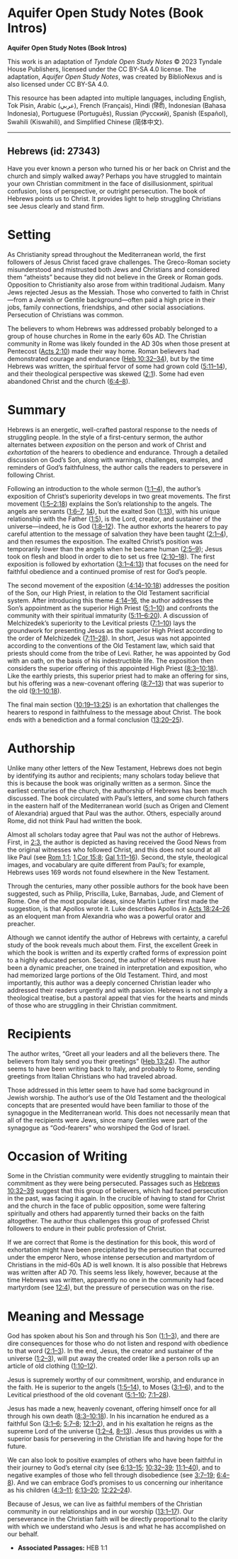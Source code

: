 # Aquifer Open Study Notes (Book Intros)

**Aquifer Open Study Notes (Book Intros)**

This work is an adaptation of *Tyndale Open Study Notes* © 2023 Tyndale House Publishers, licensed under the CC BY\-SA 4\.0 license. The adaptation, *Aquifer Open Study Notes*, was created by BiblioNexus and is also licensed under CC BY\-SA 4\.0\.

This resource has been adapted into multiple languages, including English, Tok Pisin, Arabic (عربي), French (Français), Hindi (हिंदी), Indonesian (Bahasa Indonesia), Portuguese (Português), Russian (Русский), Spanish (Español), Swahili (Kiswahili), and Simplified Chinese (简体中文).



--------------------------------

## Hebrews (id: 27343)

Have you ever known a person who turned his or her back on Christ and the church and simply walked away? Perhaps you have struggled to maintain your own Christian commitment in the face of disillusionment, spiritual confusion, loss of perspective, or outright persecution. The book of Hebrews points us to Christ. It provides light to help struggling Christians see Jesus clearly and stand firm.

Setting
=======

As Christianity spread throughout the Mediterranean world, the first followers of Jesus Christ faced grave challenges. The Greco\-Roman society misunderstood and mistrusted both Jews and Christians and considered them “atheists” because they did not believe in the Greek or Roman gods. Opposition to Christianity also arose from within traditional Judaism. Many Jews rejected Jesus as the Messiah. Those who converted to faith in Christ—from a Jewish or Gentile background—often paid a high price in their jobs, family connections, friendships, and other social associations. Persecution of Christians was common.

The believers to whom Hebrews was addressed probably belonged to a group of house churches in Rome in the early 60s AD. The Christian community in Rome was likely founded in the AD 30s when those present at Pentecost ([Acts 2:10](https://ref.ly/Acts2:10)) made their way home. Roman believers had demonstrated courage and endurance ([Heb 10:32–34](https://ref.ly/Heb10:32-Heb10:34)), but by the time Hebrews was written, the spiritual fervor of some had grown cold ([5:11–14](https://ref.ly/Heb5:11-Heb5:14)), and their theological perspective was skewed ([2:1](https://ref.ly/Heb2:1)). Some had even abandoned Christ and the church ([6:4–8](https://ref.ly/Heb6:4-Heb6:8)).

Summary
=======

Hebrews is an energetic, well\-crafted pastoral response to the needs of struggling people. In the style of a first\-century sermon, the author alternates between *exposition* on the person and work of Christ and *exhortation* of the hearers to obedience and endurance. Through a detailed discussion on God’s Son, along with warnings, challenges, examples, and reminders of God’s faithfulness, the author calls the readers to persevere in following Christ.

Following an introduction to the whole sermon ([1:1–4](https://ref.ly/Heb1:1-Heb1:4)), the author’s exposition of Christ’s superiority develops in two great movements. The first movement ([1:5–2:18](https://ref.ly/Heb1:5-Heb2:18)) explains the Son’s relationship to the angels. The angels are servants ([1:6–7](https://ref.ly/Heb1:6-Heb1:7), [14](https://ref.ly/Heb1:14)), but the exalted Son ([1:13](https://ref.ly/Heb1:13)), with his unique relationship with the Father ([1:5](https://ref.ly/Heb1:5)), is the Lord, creator, and sustainer of the universe—indeed, he is God ([1:8–12](https://ref.ly/Heb1:8-Heb1:12)). The author exhorts the hearers to pay careful attention to the message of salvation they have been taught ([2:1–4](https://ref.ly/Heb2:1-Heb2:4)), and then resumes the exposition. The exalted Christ’s position was temporarily lower than the angels when he became human ([2:5–9](https://ref.ly/Heb2:5-Heb2:9)); Jesus took on flesh and blood in order to die to set us free ([2:10–18](https://ref.ly/Heb2:10-Heb2:18)). The first exposition is followed by exhortation ([3:1–4:13](https://ref.ly/Heb3:1-Heb4:13)) that focuses on the need for faithful obedience and a continued promise of rest for God’s people.

The second movement of the exposition ([4:14–10:18](https://ref.ly/Heb4:14-Heb10:18)) addresses the position of the Son, our High Priest, in relation to the Old Testament sacrificial system. After introducing this theme [4:14–16](https://ref.ly/Heb4:14-Heb4:16), the author addresses the Son’s appointment as the superior High Priest ([5:1–10](https://ref.ly/Heb5:1-Heb5:10)) and confronts the community with their spiritual immaturity ([5:11–6:20](https://ref.ly/Heb5:11-Heb6:20)). A discussion of Melchizedek’s superiority to the Levitical priests ([7:1–10](https://ref.ly/Heb7:1-Heb7:10)) lays the groundwork for presenting Jesus as the superior High Priest according to the order of Melchizedek ([7:11–28](https://ref.ly/Heb7:11-Heb7:28)). In short, Jesus was not appointed according to the conventions of the Old Testament law, which said that priests should come from the tribe of Levi. Rather, he was appointed by God with an oath, on the basis of his indestructible life. The exposition then considers the superior offering of this appointed High Priest ([8:3–10:18](https://ref.ly/Heb8:3-Heb10:18)). Like the earthly priests, this superior priest had to make an offering for sins, but his offering was a new\-covenant offering ([8:7–13](https://ref.ly/Heb8:7-Heb8:13)) that was superior to the old ([9:1–10:18](https://ref.ly/Heb9:1-Heb10:18)).

The final main section ([10:19–13:25](https://ref.ly/Heb10:19-Heb13:25)) is an exhortation that challenges the hearers to respond in faithfulness to the message about Christ. The book ends with a benediction and a formal conclusion ([13:20–25](https://ref.ly/Heb13:20-Heb13:25)).

Authorship
==========

Unlike many other letters of the New Testament, Hebrews does not begin by identifying its author and recipients; many scholars today believe that this is because the book was originally written as a sermon. Since the earliest centuries of the church, the authorship of Hebrews has been much discussed. The book circulated with Paul’s letters, and some church fathers in the eastern half of the Mediterranean world (such as Origen and Clement of Alexandria) argued that Paul was the author. Others, especially around Rome, did not think Paul had written the book.

Almost all scholars today agree that Paul was not the author of Hebrews. First, in [2:3](https://ref.ly/Heb2:3), the author is depicted as having received the Good News from the original witnesses who followed Christ, and this does not sound at all like Paul (see [Rom 1:1](https://ref.ly/Rom1:1); [1 Cor 15:8](https://ref.ly/1Cor15:8); [Gal 1:11–16](https://ref.ly/Gal1:11-Gal1:16)). Second, the style, theological images, and vocabulary are quite different from Paul’s; for example, Hebrews uses 169 words not found elsewhere in the New Testament.

Through the centuries, many other possible authors for the book have been suggested, such as Philip, Priscilla, Luke, Barnabas, Jude, and Clement of Rome. One of the most popular ideas, since Martin Luther first made the suggestion, is that Apollos wrote it. Luke describes Apollos in [Acts 18:24–26](https://ref.ly/Acts18:24-Acts18:26) as an eloquent man from Alexandria who was a powerful orator and preacher.

Although we cannot identify the author of Hebrews with certainty, a careful study of the book reveals much about them. First, the excellent Greek in which the book is written and its expertly crafted forms of expression point to a highly educated person. Second, the author of Hebrews must have been a dynamic preacher, one trained in interpretation and exposition, who had memorized large portions of the Old Testament. Third, and most importantly, this author was a deeply concerned Christian leader who addressed their readers urgently and with passion. Hebrews is not simply a theological treatise, but a pastoral appeal that vies for the hearts and minds of those who are struggling in their Christian commitment.

Recipients
==========

The author writes, “Greet all your leaders and all the believers there. The believers from Italy send you their greetings” ([Heb 13:24](https://ref.ly/Heb13:24)). The author seems to have been writing back to Italy, and probably to Rome, sending greetings from Italian Christians who had traveled abroad.

Those addressed in this letter seem to have had some background in Jewish worship. The author’s use of the Old Testament and the theological concepts that are presented would have been familiar to those of the synagogue in the Mediterranean world. This does not necessarily mean that all of the recipients were Jews, since many Gentiles were part of the synagogue as “God\-fearers” who worshiped the God of Israel.

Occasion of Writing
===================

Some in the Christian community were evidently struggling to maintain their commitment as they were being persecuted. Passages such as [Hebrews 10:32–39](https://ref.ly/Heb10:32-Heb10:39) suggest that this group of believers, which had faced persecution in the past, was facing it again. In the crucible of having to stand for Christ and the church in the face of public opposition, some were faltering spiritually and others had apparently turned their backs on the faith altogether. The author thus challenges this group of professed Christ followers to endure in their public profession of Christ.

If we are correct that Rome is the destination for this book, this word of exhortation might have been precipitated by the persecution that occurred under the emperor Nero, whose intense persecution and martyrdom of Christians in the mid\-60s AD is well known. It is also possible that Hebrews was written after AD 70\. This seems less likely, however, because at the time Hebrews was written, apparently no one in the community had faced martyrdom (see [12:4](https://ref.ly/Heb12:4)), but the pressure of persecution was on the rise.

Meaning and Message
===================

God has spoken about his Son and through his Son ([1:1–3](https://ref.ly/Heb1:1-Heb1:3)), and there are dire consequences for those who do not listen and respond with obedience to that word ([2:1–3](https://ref.ly/Heb2:1-Heb2:3)). In the end, Jesus, the creator and sustainer of the universe ([1:2–3](https://ref.ly/Heb1:2-Heb1:3)), will put away the created order like a person rolls up an article of old clothing ([1:10–12](https://ref.ly/Heb1:10-Heb1:12)).

Jesus is supremely worthy of our commitment, worship, and endurance in the faith. He is superior to the angels ([1:5–14](https://ref.ly/Heb1:5-Heb1:14)), to Moses ([3:1–6](https://ref.ly/Heb3:1-Heb3:6)), and to the Levitical priesthood of the old covenant ([5:1–10](https://ref.ly/Heb5:1-Heb5:10); [7:1–28](https://ref.ly/Heb7:1-Heb7:28)).

Jesus has made a new, heavenly covenant, offering himself once for all through his own death ([8:3–10:18](https://ref.ly/Heb8:3-Heb10:18)). In his incarnation he endured as a faithful Son ([3:1–6](https://ref.ly/Heb3:1-Heb3:6); [5:7–8](https://ref.ly/Heb5:7-Heb5:8); [12:1–2](https://ref.ly/Heb12:1-Heb12:2)), and in his exaltation he reigns as the supreme Lord of the universe ([1:2–4](https://ref.ly/Heb1:2-Heb1:4), [8–13](https://ref.ly/Heb1:8-Heb1:13)). Jesus thus provides us with a superior basis for persevering in the Christian life and having hope for the future.

We can also look to positive examples of others who have been faithful in their journey to God’s eternal city (see [6:13–15](https://ref.ly/Heb6:13-Heb6:15); [10:32–39](https://ref.ly/Heb10:32-Heb10:39); [11:1–40](https://ref.ly/Heb11:1-Heb11:40)), and to negative examples of those who fell through disobedience (see [3:7–19](https://ref.ly/Heb3:7-Heb3:19); [6:4–8](https://ref.ly/Heb6:4-Heb6:8)). And we can embrace God’s promises to us concerning our inheritance as his children ([4:3–11](https://ref.ly/Heb4:3-Heb4:11); [6:13–20](https://ref.ly/Heb6:13-Heb6:20); [12:22–24](https://ref.ly/Heb12:22-Heb12:24)).

Because of Jesus, we can live as faithful members of the Christian community in our relationships and in our worship ([13:1–17](https://ref.ly/Heb13:1-Heb13:17)). Our perseverance in the Christian faith will be directly proportional to the clarity with which we understand who Jesus is and what he has accomplished on our behalf.

* **Associated Passages:** HEB 1:1

